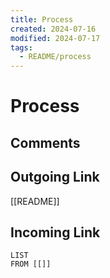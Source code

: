 ```yaml
---
title: Process
created: 2024-07-16
modified: 2024-07-17
tags:
  - README/process
---
```

# Process
## Comments

## Outgoing Link
[[README]]
## Incoming Link
```dataview
LIST
FROM [[]]
```
